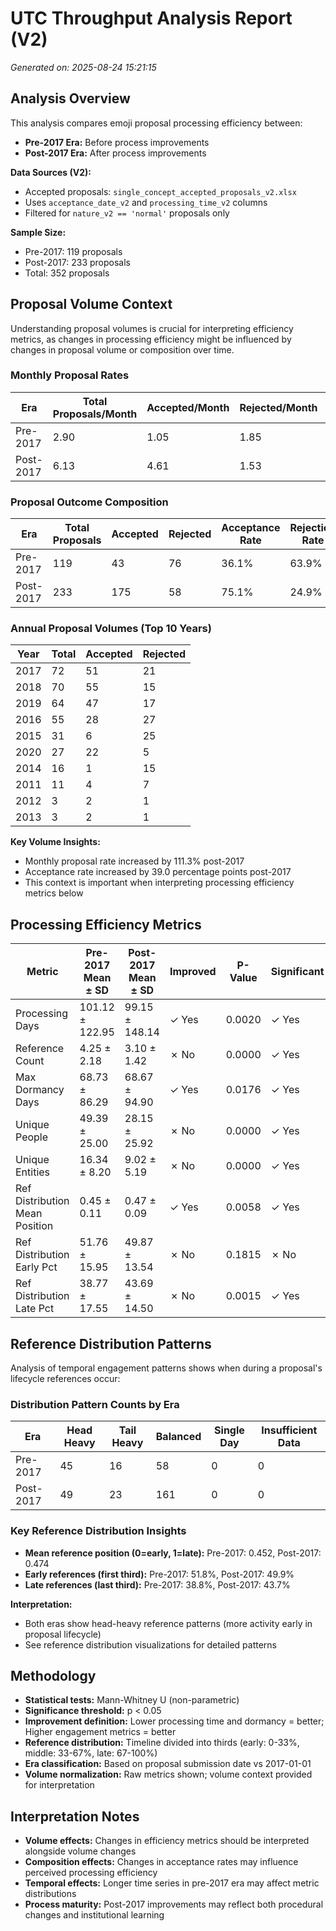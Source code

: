 # UTC Throughput Analysis Report (V2)

*Generated on: 2025-08-24 15:21:15*

## Analysis Overview

This analysis compares emoji proposal processing efficiency between:
- **Pre-2017 Era:** Before process improvements
- **Post-2017 Era:** After process improvements

**Data Sources (V2):**
- Accepted proposals: `single_concept_accepted_proposals_v2.xlsx`
- Uses `acceptance_date_v2` and `processing_time_v2` columns
- Filtered for `nature_v2 == 'normal'` proposals only

**Sample Size:**
- Pre-2017: 119 proposals
- Post-2017: 233 proposals
- Total: 352 proposals

## Proposal Volume Context

Understanding proposal volumes is crucial for interpreting efficiency metrics, as changes in processing efficiency might be influenced by changes in proposal volume or composition over time.

### Monthly Proposal Rates

| Era | Total Proposals/Month | Accepted/Month | Rejected/Month | Active Months |
|-----|---------------------|----------------|----------------|---------------|
| Pre-2017 | 2.90 | 1.05 | 1.85 | 41 |
| Post-2017 | 6.13 | 4.61 | 1.53 | 38 |

### Proposal Outcome Composition

| Era | Total Proposals | Accepted | Rejected | Acceptance Rate | Rejection Rate |
|-----|----------------|----------|----------|-----------------|----------------|
| Pre-2017 | 119 | 43 | 76 | 36.1% | 63.9% |
| Post-2017 | 233 | 175 | 58 | 75.1% | 24.9% |

### Annual Proposal Volumes (Top 10 Years)

| Year | Total | Accepted | Rejected |
|------|-------|----------|----------|
| 2017 | 72 | 51 | 21 |
| 2018 | 70 | 55 | 15 |
| 2019 | 64 | 47 | 17 |
| 2016 | 55 | 28 | 27 |
| 2015 | 31 | 6 | 25 |
| 2020 | 27 | 22 | 5 |
| 2014 | 16 | 1 | 15 |
| 2011 | 11 | 4 | 7 |
| 2012 | 3 | 2 | 1 |
| 2013 | 3 | 2 | 1 |

**Key Volume Insights:**
- Monthly proposal rate increased by 111.3% post-2017
- Acceptance rate increased by 39.0 percentage points post-2017
- This context is important when interpreting processing efficiency metrics below

## Processing Efficiency Metrics

| Metric | Pre-2017 Mean ± SD | Post-2017 Mean ± SD | Improved | P-Value | Significant |
|--------|-------------------|---------------------|----------|---------|-------------|
| Processing Days | 101.12 ± 122.95 | 99.15 ± 148.14 | ✓ Yes | 0.0020 | ✓ Yes |
| Reference Count | 4.25 ± 2.18 | 3.10 ± 1.42 | ✗ No | 0.0000 | ✓ Yes |
| Max Dormancy Days | 68.73 ± 86.29 | 68.67 ± 94.90 | ✓ Yes | 0.0176 | ✓ Yes |
| Unique People | 49.39 ± 25.00 | 28.15 ± 25.92 | ✗ No | 0.0000 | ✓ Yes |
| Unique Entities | 16.34 ± 8.20 | 9.02 ± 5.19 | ✗ No | 0.0000 | ✓ Yes |
| Ref Distribution Mean Position | 0.45 ± 0.11 | 0.47 ± 0.09 | ✓ Yes | 0.0058 | ✓ Yes |
| Ref Distribution Early Pct | 51.76 ± 15.95 | 49.87 ± 13.54 | ✗ No | 0.1815 | ✗ No |
| Ref Distribution Late Pct | 38.77 ± 17.55 | 43.69 ± 14.50 | ✗ No | 0.0015 | ✓ Yes |

## Reference Distribution Patterns

Analysis of temporal engagement patterns shows when during a proposal's lifecycle references occur:

### Distribution Pattern Counts by Era

| Era | Head Heavy | Tail Heavy | Balanced | Single Day | Insufficient Data |
|-----|------------|------------|----------|------------|------------------|
| Pre-2017 | 45 | 16 | 58 | 0 | 0 |
| Post-2017 | 49 | 23 | 161 | 0 | 0 |

### Key Reference Distribution Insights

- **Mean reference position (0=early, 1=late):** Pre-2017: 0.452, Post-2017: 0.474
- **Early references (first third):** Pre-2017: 51.8%, Post-2017: 49.9%
- **Late references (last third):** Pre-2017: 38.8%, Post-2017: 43.7%

**Interpretation:**
- Both eras show head-heavy reference patterns (more activity early in proposal lifecycle)
- See reference distribution visualizations for detailed patterns

## Methodology

- **Statistical tests:** Mann-Whitney U (non-parametric)
- **Significance threshold:** p < 0.05
- **Improvement definition:** Lower processing time and dormancy = better; Higher engagement metrics = better
- **Reference distribution:** Timeline divided into thirds (early: 0-33%, middle: 33-67%, late: 67-100%)
- **Era classification:** Based on proposal submission date vs 2017-01-01
- **Volume normalization:** Raw metrics shown; volume context provided for interpretation

## Interpretation Notes

- **Volume effects:** Changes in efficiency metrics should be interpreted alongside volume changes
- **Composition effects:** Changes in acceptance rates may influence perceived processing efficiency
- **Temporal effects:** Longer time series in pre-2017 era may affect metric distributions
- **Process maturity:** Post-2017 improvements may reflect both procedural changes and institutional learning

